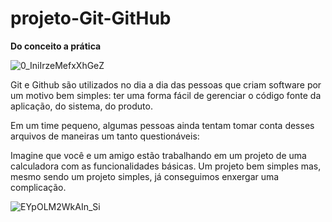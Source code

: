 # projeto-Git-GitHub
 **Do conceito a prática**

 
![0_IniIrzeMefxXhGeZ](https://user-images.githubusercontent.com/85299449/133669217-b4bc5110-becc-43ca-9c14-b5241bc989ae.png)



Git e Github são utilizados no dia a dia das pessoas que criam software por um motivo bem simples: ter uma forma fácil de gerenciar o código fonte da aplicação, do sistema, do produto.

Em um time pequeno, algumas pessoas ainda tentam tomar conta desses arquivos de maneiras um tanto questionáveis:

Imagine que você e um amigo estão trabalhando em um projeto de uma calculadora com as funcionalidades básicas. Um projeto bem simples mas, mesmo sendo um projeto simples, já conseguimos enxergar uma complicação.


![EYpOLM2WkAIn_Si](https://user-images.githubusercontent.com/85299449/133671288-df32dab4-8863-4f18-ae6e-178464da8e5a.jpg)
